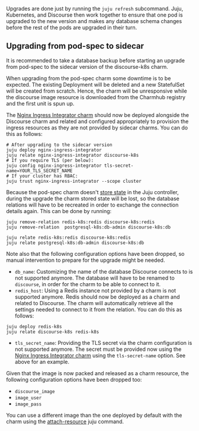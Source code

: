 Upgrades are done just by running the `juju refresh` subcommand. Juju, Kubernetes, and Discourse then work together to ensure that one pod is upgraded to the new version and makes any database schema changes before the rest of the pods are upgraded in their turn.

## Upgrading from pod-spec to sidecar
It is recommended to take a database backup before starting an upgrade from pod-spec to the sidecar version of the discourse-k8s charm.

When upgrading from the pod-spec charm some downtime is to be expected. The existing Deployment will be deleted and a new StatefulSet will be created from scratch. Hence, the charm will be unresponsive while the discourse image resource is downloaded from the Charmhub registry and the first unit is spun up.

The [Nginx Ingress Integrator charm](https://charmhub.io/nginx-ingress-integrator) should now be deployed alongside the Discourse charm and related and configured appropriately to provision the ingress resources as they are not provided by sidecar charms. You can do this as follows:
```
# After upgrading to the sidecar version
juju deploy nginx-ingress-integrator
juju relate nginx-ingress-integrator discourse-k8s
# If you require TLS (per below):
juju config nginx-ingress-integrator tls-secret-name=YOUR_TLS_SECRET_NAME
# If your cluster has RBAC:
juju trust nginx-ingress-integrator --scope cluster
```

Because the pod-spec charm doesn't [store state]( https://discourse.charmhub.io/t/keeping-state-in-juju-controllers-in-operator-framework/3303) in the Juju controller, during the upgrade the charm stored state will be lost, so the database relations will have to be recreated in order to exchange the connection details again. This can be done by running:
```
juju remove-relation redis-k8s:redis discourse-k8s:redis
juju remove-relation  postgresql-k8s:db-admin discourse-k8s:db

juju relate redis-k8s:redis discourse-k8s:redis
juju relate postgresql-k8s:db-admin discourse-k8s:db
```

Note also that the following configuration options have been dropped, so manual intervention to prepare for the upgrade might be needed.
* `db_name`: Customizing the name of the database Discourse connects to is not supported anymore. The database will have to be renamed to `discourse`, in order for the charm to be able to connect to it.
* `redis_host`: Using a Redis instance not provided by a charm is not supported anymore. Redis should now be deployed as a charm and related to Discourse. The charm will automatically retrieve all the settings needed to connect to it from the relation. You can do this as follows:
```
juju deploy redis-k8s
juju relate discourse-k8s redis-k8s
```
* `tls_secret_name`: Providing the TLS secret via the charm configuration is not supported anymore. The secret must be provided now using the [Nginx Ingress Integrator charm](https://charmhub.io/nginx-ingress-integrator) using the `tls-secret-name` option. See above for an example.

Given that the image is now packed and released as a charm resource, the following configuration options have been dropped too:
*  `discourse_image`
* `image_user`
*  `image_pass`

You can use a different image than the one deployed by default with the charm using the [attach-resource](https://juju.is/docs/olm/juju-attach-resource) juju command.
